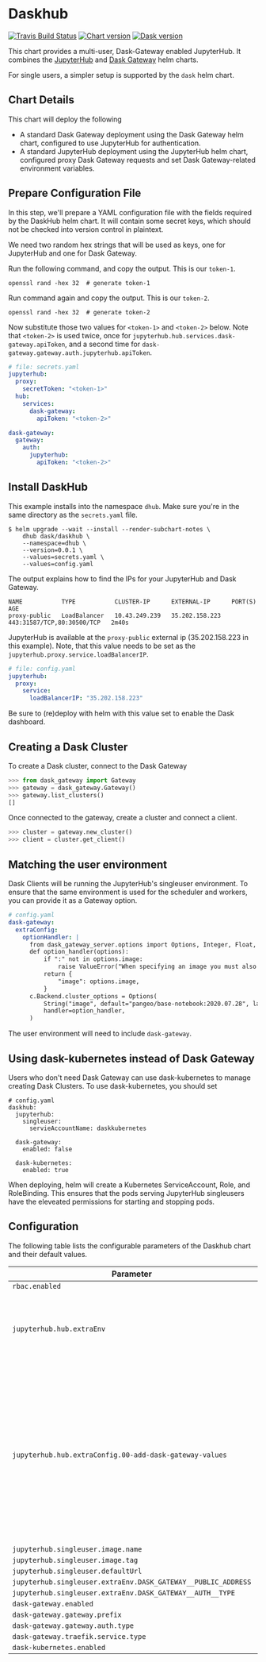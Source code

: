 
Daskhub
===========

[![Travis Build Status](https://travis-ci.com/dask/helm-chart.svg?branch=master)](https://travis-ci.com/dask/helm-chart)
[![Chart version](https://img.shields.io/badge/dynamic/yaml?url=https://helm.dask.org/index.yaml&label=chart&query=$.entries.daskhub[:1].version&color=277A9F)](https://helm.dask.org/)
[![Dask version](https://img.shields.io/badge/dynamic/yaml?url=https://helm.dask.org/index.yaml&label=Dask&query=$.entries.daskhub[:1].appVersion&color=D67548)](https://helm.dask.org/)

This chart provides a multi-user, Dask-Gateway enabled JupyterHub.
It combines the [JupyterHub](https://jupyterhub.readthedocs.io/en/stable/)
and [Dask Gateway](https://gateway.dask.org/) helm charts.

For single users, a simpler setup is supported by the `dask` helm chart.

## Chart Details

This chart will deploy the following

- A standard Dask Gateway deployment using the Dask Gateway helm chart,
  configured to use JupyterHub for authentication.
- A standard JupyterHub deployment using the JupyterHub helm chart,
  configured proxy Dask Gateway requests and set Dask Gateway-related
  environment variables.

## Prepare Configuration File

In this step, we'll prepare a YAML configuration file with the fields
required by the DaskHub helm chart. It will contain some secret
keys, which should not be checked into version control in plaintext.

We need two random hex strings that will be used as keys, one for
JupyterHub and one for Dask Gateway.

Run the following command, and copy the output. This is our `token-1`.

```console
openssl rand -hex 32  # generate token-1
```

Run command again and copy the output. This is our `token-2`.

```console
openssl rand -hex 32  # generate token-2
```

Now substitute those two values for `<token-1>` and `<token-2>` below.
Note that `<token-2>` is used twice, once for `jupyterhub.hub.services.dask-gateway.apiToken`, and a second time for `dask-gateway.gateway.auth.jupyterhub.apiToken`.


```yaml
# file: secrets.yaml
jupyterhub:
  proxy:
    secretToken: "<token-1>"
  hub:
    services:
      dask-gateway:
        apiToken: "<token-2>"

dask-gateway:
  gateway:
    auth:
      jupyterhub:
        apiToken: "<token-2>"
```

## Install DaskHub

This example installs into the namespace `dhub`. Make sure you're
in the same directory as the `secrets.yaml` file.

```console
$ helm upgrade --wait --install --render-subchart-notes \
    dhub dask/daskhub \
    --namespace=dhub \
    --version=0.0.1 \
    --values=secrets.yaml \
    --values=config.yaml
```

The output explains how to find the IPs for your JupyterHub and Dask Gateway.

```console
NAME           TYPE           CLUSTER-IP      EXTERNAL-IP      PORT(S)                      AGE
proxy-public   LoadBalancer   10.43.249.239   35.202.158.223   443:31587/TCP,80:30500/TCP   2m40s
```

JupyterHub is available at the `proxy-public` external ip (35.202.158.223 in this example).
Note, that this value needs to be set as the `jupyterhub.proxy.service.loadBalancerIP`.

```yaml
# file: config.yaml
jupyterhub:
  proxy:
    service:
      loadBalancerIP: "35.202.158.223"
```

Be sure to (re)deploy with helm with this value set to enable the Dask dashboard.

## Creating a Dask Cluster

To create a Dask cluster, connect to the Dask Gateway

```python
>>> from dask_gateway import Gateway
>>> gateway = dask_gateway.Gateway()
>>> gateway.list_clusters()
[]
```

Once connected to the gateway, create a cluster and connect a client.

```python
>>> cluster = gateway.new_cluster()
>>> client = cluster.get_client()
```

## Matching the user environment

Dask Clients will be running the JupyterHub's singleuser environment. To ensure
that the same environment is used for the scheduler and workers, you can provide
it as a Gateway option.

```yaml
# config.yaml
dask-gateway:
  extraConfig:
    optionHandler: |
      from dask_gateway_server.options import Options, Integer, Float, String
      def option_handler(options):
          if ":" not in options.image:
              raise ValueError("When specifying an image you must also provide a tag")
          return {
              "image": options.image,
          }
      c.Backend.cluster_options = Options(
          String("image", default="pangeo/base-notebook:2020.07.28", label="Image"),
          handler=option_handler,
      )
```

The user environment will need to include `dask-gateway`.

## Using dask-kubernetes instead of Dask Gateway

Users who don't need Dask Gateway can use dask-kubernetes to manage creating Dask Clusters. To use dask-kubernetes, you should set

```
# config.yaml
daskhub:
  jupyterhub:
    singleuser:
      servieAccountName: daskkubernetes

  dask-gateway:
    enabled: false
  
  dask-kubernetes:
    enabled: true
```

When deploying, helm will create a Kubernetes ServiceAccount, Role, and RoleBinding. This ensures that the pods serving JupyterHub singleusers have the eleveated permissions for starting and stopping pods.
## Configuration

The following table lists the configurable parameters of the Daskhub chart and their default values.

| Parameter                | Description             | Default        |
| ------------------------ | ----------------------- | -------------- |
| `rbac.enabled` |  | `true` |
| `jupyterhub.hub.extraEnv` |  | `[{"name": "DASK_GATEWAY__ADDRESS", "valueFrom": {"configMapKeyRef": {"name": "daskhub-config", "key": "DASK_GATEWAY__ADDRESS"}}}, {"name": "DASK_GATEWAY__PROXY_ADDRESS", "valueFrom": {"configMapKeyRef": {"name": "daskhub-config", "key": "DASK_GATEWAY__PROXY_ADDRESS"}}}, {"name": "DASKHUB_JUPYTERHUB_SERVICE_GATEWAY_URL", "valueFrom": {"configMapKeyRef": {"name": "daskhub-config", "key": "DASKHUB_JUPYTERHUB_SERVICE_GATEWAY_URL"}}}]` |
| `jupyterhub.hub.extraConfig.00-add-dask-gateway-values` |  | `"# We need to set two a few things\n# On the Hub:\n# - Add the Gateway URL to the service.\n# On the singleuser\n# - DASK_GATEWAY_ADDRESS: {{ HUB_URL }}/servcies/dask-gateway/\n# - DASK_GATEWAY__PROXY_ADDRESS: gateway://traefik-{{ RELEASE_NAME }}-dask-gateway.{{ NAMESPACE }}\nimport os\n\n# Adds a few variables to singluser.ExtraEnv which depend on the release name.\nfor key in [\"DASK_GATEWAY__ADDRESS\", \"DASK_GATEWAY__PROXY_ADDRESS\"]:\n    c.KubeSpawner.environment[key] = os.environ[key]\n\n# Adds Dask Gateway as a JupyterHub service to make the gateway available at\n# {HUB_URL}/services/dask-gateway\nfor service in c.JupyterHub.services:\n    if service[\"name\"] == \"dask-gateway\":\n        if not service.get(\"url\", None):\n            print(\"Adding dask-gateway service URL\")\n            service[\"url\"] = os.environ[\"DASKHUB_JUPYTERHUB_SERVICE_GATEWAY_URL\"]\n        break\nelse:\n    print(\"dask-gateway service not found. Did you set jupyterhub.hub.services.dask-gateway.apiToken?\")\n"` |
| `jupyterhub.singleuser.image.name` |  | `"pangeo/base-notebook"` |
| `jupyterhub.singleuser.image.tag` |  | `"2020.07.28"` |
| `jupyterhub.singleuser.defaultUrl` |  | `"/lab"` |
| `jupyterhub.singleuser.extraEnv.DASK_GATEWAY__PUBLIC_ADDRESS` |  | `"/services/dask-gateway/"` |
| `jupyterhub.singleuser.extraEnv.DASK_GATEWAY__AUTH__TYPE` |  | `"jupyterhub"` |
| `dask-gateway.enabled` |  | `true` |
| `dask-gateway.gateway.prefix` |  | `"/services/dask-gateway"` |
| `dask-gateway.gateway.auth.type` |  | `"jupyterhub"` |
| `dask-gateway.traefik.service.type` |  | `"ClusterIP"` |
| `dask-kubernetes.enabled` |  | `false` |





